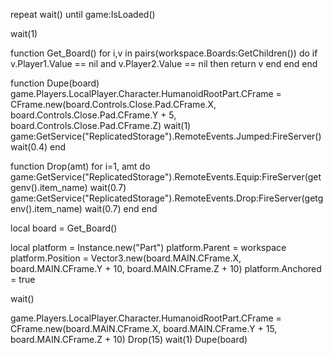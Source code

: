 repeat wait()
until game:IsLoaded()

wait(1)

function Get_Board()
    for i,v in pairs(workspace.Boards:GetChildren()) do
        if v.Player1.Value == nil and v.Player2.Value == nil then
            return v
        end
    end
end

function Dupe(board)
    game.Players.LocalPlayer.Character.HumanoidRootPart.CFrame = CFrame.new(board.Controls.Close.Pad.CFrame.X, board.Controls.Close.Pad.CFrame.Y + 5, board.Controls.Close.Pad.CFrame.Z)
    wait(1)
    game:GetService("ReplicatedStorage").RemoteEvents.Jumped:FireServer()
    wait(0.4)
end

function Drop(amt)
    for i=1, amt do
        game:GetService("ReplicatedStorage").RemoteEvents.Equip:FireServer(getgenv().item_name)
        wait(0.7)
        game:GetService("ReplicatedStorage").RemoteEvents.Drop:FireServer(getgenv().item_name)
        wait(0.7)
    end
end

local board = Get_Board()

local platform = Instance.new("Part")
platform.Parent = workspace
platform.Position = Vector3.new(board.MAIN.CFrame.X, board.MAIN.CFrame.Y + 10, board.MAIN.CFrame.Z + 10)
platform.Anchored = true

wait()

game.Players.LocalPlayer.Character.HumanoidRootPart.CFrame = CFrame.new(board.MAIN.CFrame.X, board.MAIN.CFrame.Y + 15, board.MAIN.CFrame.Z + 10)
Drop(15)
wait(1)
Dupe(board)
